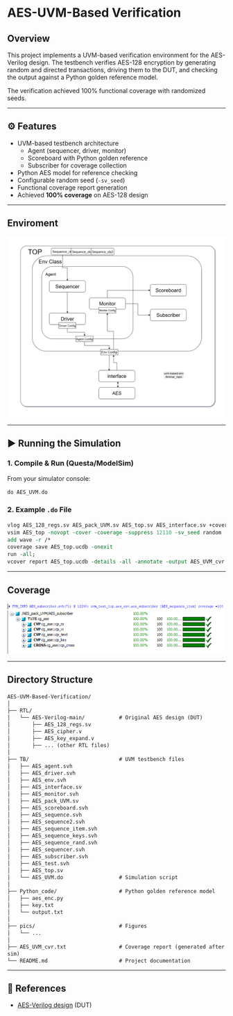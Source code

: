 # AES-UVM-Based Verification

## Overview

This project implements a UVM-based verification environment for the AES-Verilog
 design. The testbench verifies AES-128 encryption by generating random and directed transactions, driving them to the DUT, and checking the output against a Python golden reference model.

The verification achieved 100% functional coverage with randomized seeds.

---

## ⚙️ Features
- UVM-based testbench architecture  
  - Agent (sequencer, driver, monitor)  
  - Scoreboard with Python golden reference  
  - Subscriber for coverage collection  
- Python AES model for reference checking  
- Configurable random seed (`-sv_seed`)  
- Functional coverage report generation  
- Achieved **100% coverage** on AES-128 design  

---

## Enviroment
![Environment](pics/uvm2.drawio.png)

---
## ▶️ Running the Simulation

### 1. Compile & Run (Questa/ModelSim)
From your simulator console:
```tcl
do AES_UVM.do
```

### 2. Example `.do` File
```tcl
vlog AES_128_regs.sv AES_pack_UVM.sv AES_top.sv AES_interface.sv +cover
vsim AES_top -novopt -cover -coverage -suppress 12110 -sv_seed random
add wave -r /*
coverage save AES_top.ucdb -onexit
run -all;
vcover report AES_top.ucdb -details -all -annotate -output AES_UVM_cvr.txt
```
---

## Coverage 
![Coverage2](pics/coverage2.PNG)
![Coverage1](pics/Coverage.PNG)

---
## Directory Structure

```
AES-UVM-Based-Verification/
│
├── RTL/  
│   └── AES-Verilog-main/           # Original AES design (DUT)  
│       ├── AES_128_regs.sv  
│       ├── AES_cipher.v  
│       ├── AES_key_expand.v  
│       ├── ... (other RTL files)  
│
├── TB/                             # UVM testbench files  
│   ├── AES_agent.svh  
│   ├── AES_driver.svh  
│   ├── AES_env.svh  
│   ├── AES_interface.sv  
│   ├── AES_monitor.svh  
│   ├── AES_pack_UVM.sv  
│   ├── AES_scoreboard.svh  
│   ├── AES_sequence.svh  
│   ├── AES_sequence2.svh  
│   ├── AES_sequence_item.svh  
│   ├── AES_sequence_keys.svh  
│   ├── AES_sequence_rand.svh  
│   ├── AES_sequencer.svh  
│   ├── AES_subscriber.svh  
│   ├── AES_test.svh  
│   ├── AES_top.sv  
│   └── AES_UVM.do                  # Simulation script  
│
├── Python_code/                    # Python golden reference model  
│   ├── aes_enc.py  
│   ├── key.txt
│   └── output.txt
│
├── pics/                           # Figures 
│   └── ...  
│
├── AES_UVM_cvr.txt                 # Coverage report (generated after sim)  
└── README.md                       # Project documentation  
```
---

## 🔗 References
- [AES-Verilog design](https://github.com/michaelehab/AES-Verilog) (DUT)  

